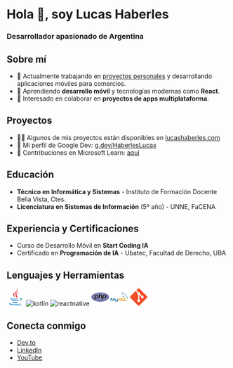# Hola 👋, soy Lucas Haberles
### Desarrollador apasionado de Argentina

## Sobre mí
- 🔭 Actualmente trabajando en [proyectos personales](https://github.com/HaberlesLucas/Vaca-Manager-App) y desarrollando aplicaciones móviles para comercios.
- 🌱 Aprendiendo **desarrollo móvil** y tecnologías modernas como **React**.
- 🤝 Interesado en colaborar en **proyectos de apps multiplataforma**.

## Proyectos
- 👨‍💻 Algunos de mis proyectos están disponibles en [lucashaberles.com](https://lucashaberles.com)
- 📱 Mi perfil de Google Dev: [g.dev/HaberlesLucas](https://g.dev/HaberlesLucas)
- 📘 Contribuciones en Microsoft Learn: [aquí](https://learn.microsoft.com/es-es/users/lucashaberles-7798/)

## Educación
- **Técnico en Informática y Sistemas** - Instituto de Formación Docente Bella Vista, Ctes.
- **Licenciatura en Sistemas de Información** (5º año) - UNNE, FaCENA

## Experiencia y Certificaciones
- Curso de Desarrollo Móvil en **Start Coding IA**
- Certificado en **Programación de IA** - Ubatec, Facultad de Derecho, UBA

## Lenguajes y Herramientas
<p align="left">
  <img src="https://raw.githubusercontent.com/devicons/devicon/master/icons/java/java-original.svg" alt="java" width="40" height="40"/> 
  <img src="https://www.vectorlogo.zone/logos/kotlinlang/kotlinlang-icon.svg" alt="kotlin" width="40" height="40"/> 
  <img src="https://reactnative.dev/img/header_logo.svg" alt="reactnative" width="40" height="40"/> 
  <img src="https://raw.githubusercontent.com/devicons/devicon/master/icons/php/php-original.svg" alt="php" width="40" height="40"/> 
  <img src="https://raw.githubusercontent.com/devicons/devicon/master/icons/mysql/mysql-original-wordmark.svg" alt="mysql" width="40" height="40"/> 
  <img src="https://raw.githubusercontent.com/devicons/devicon/master/icons/git/git-original.svg" alt="git" width="40" height="40"/>
</p>

## Conecta conmigo
- [Dev.to](https://dev.to/haberleslucas)
- [LinkedIn](https://linkedin.com/in/lucas-haberles)
- [YouTube](https://www.youtube.com/@lucashaberles7244)
